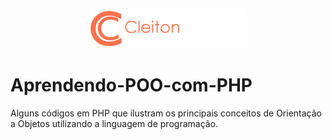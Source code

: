 ﻿<p align="center">
  <img src="brand_logo.png"/>
</p>

# Aprendendo-POO-com-PHP
Alguns códigos em PHP que ilustram os principais conceitos de Orientação a Objetos utilizando a linguagem de programação.